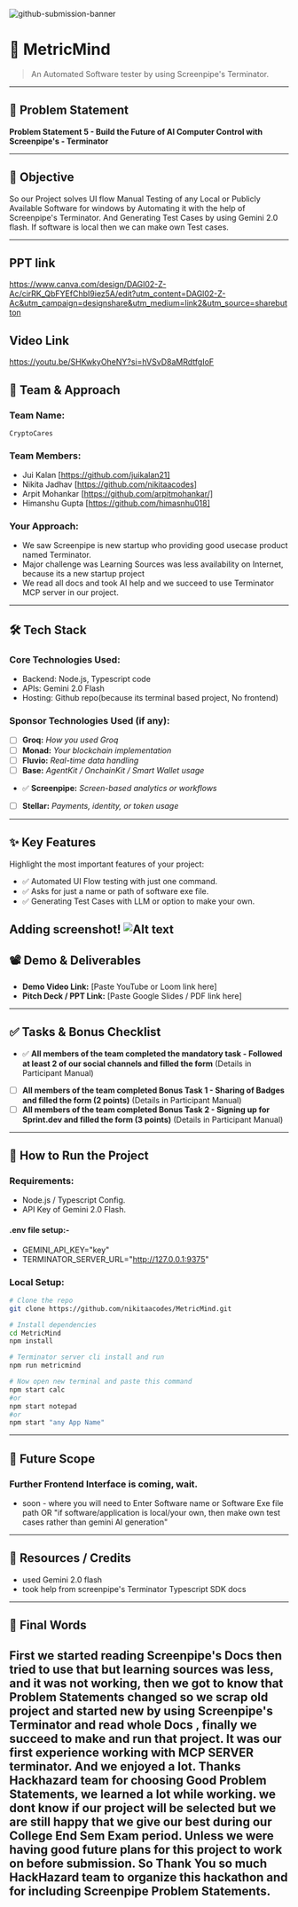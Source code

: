 ![github-submission-banner](https://github.com/user-attachments/assets/a1493b84-e4e2-456e-a791-ce35ee2bcf2f)

# 🚀 MetricMind

> An Automated Software tester by using Screenpipe's Terminator.

---

## 📌 Problem Statement

**Problem Statement 5 - Build the Future of Al Computer Control with Screenpipe's - Terminator**

---

## 🎯 Objective

So our Project solves UI flow Manual Testing of any Local or 
Publicly Available Software for windows by Automating it with the help of Screenpipe's Terminator.
And Generating Test Cases by using Gemini 2.0 flash.
If software is local then we can make own Test cases.

---
##   PPT link
https://www.canva.com/design/DAGl02-Z-Ac/cirRK_QbFYEfChbI9iez5A/edit?utm_content=DAGl02-Z-Ac&utm_campaign=designshare&utm_medium=link2&utm_source=sharebutton


##   Video Link
https://youtu.be/SHKwkyOheNY?si=hVSvD8aMRdtfgIoF
## 🧠 Team & Approach

### Team Name:  
`CryptoCares`

### Team Members:  
- Jui Kalan [https://github.com/juikalan21]
- Nikita Jadhav [https://github.com/nikitaacodes]
- Arpit Mohankar [https://github.com/arpitmohankar/]
- Himanshu Gupta [https://github.com/himasnhu018]

### Your Approach:  
- We saw Screenpipe is new startup who providing good usecase product named Terminator.  
- Major challenge was Learning Sources was less availability on Internet, 
because its a new startup project  
- We read all docs and took AI help and we succeed to use Terminator MCP server in our project.

---

## 🛠️ Tech Stack

### Core Technologies Used:
- Backend: Node.js, Typescript code
- APIs: Gemini 2.0 Flash
- Hosting: Github repo(because its terminal based project, No frontend)

### Sponsor Technologies Used (if any):
- [ ] **Groq:** _How you used Groq_  
- [ ] **Monad:** _Your blockchain implementation_  
- [ ] **Fluvio:** _Real-time data handling_  
- [ ] **Base:** _AgentKit / OnchainKit / Smart Wallet usage_  
- ✅ **Screenpipe:** _Screen-based analytics or workflows_  
- [ ] **Stellar:** _Payments, identity, or token usage_

---

## ✨ Key Features

Highlight the most important features of your project:

- ✅ Automated UI Flow testing with just one command.  
- ✅ Asks for just a name or path of software exe file. 
- ✅ Generating Test Cases with LLM or option to make your own. 

Adding screenshot!
![Alt text](https://i.ibb.co/qLFPWxsD/image.png)
---

## 📽️ Demo & Deliverables

- **Demo Video Link:** [Paste YouTube or Loom link here]  
- **Pitch Deck / PPT Link:** [Paste Google Slides / PDF link here]  

---

## ✅ Tasks & Bonus Checklist

- ✅ **All members of the team completed the mandatory task - Followed at least 2 of our social channels and filled the form** (Details in Participant Manual)  
- [ ] **All members of the team completed Bonus Task 1 - Sharing of Badges and filled the form (2 points)**  (Details in Participant Manual)
- [ ] **All members of the team completed Bonus Task 2 - Signing up for Sprint.dev and filled the form (3 points)**  (Details in Participant Manual)

---

## 🧪 How to Run the Project

### Requirements:
- Node.js / Typescript Config.
- API Key of Gemini 2.0 Flash.
#### .env file setup:-
- GEMINI_API_KEY="key"
- TERMINATOR_SERVER_URL="http://127.0.0.1:9375"

### Local Setup:
```bash
# Clone the repo
git clone https://github.com/nikitaacodes/MetricMind.git

# Install dependencies
cd MetricMind
npm install

# Terminator server cli install and run
npm run metricmind

# Now open new terminal and paste this command
npm start calc
#or
npm start notepad
#or
npm start "any App Name"
```

---

## 🧬 Future Scope

### Further Frontend Interface is coming, wait.
- soon - where you will need to Enter Software name or Software Exe file path OR "if software/application is local/your own, then make own test cases rather than gemini AI generation" 

---

## 📎 Resources / Credits

- used Gemini 2.0 flash
- took help from screenpipe's Terminator Typescript SDK docs

---

## 🏁 Final Words

First we started reading Screenpipe's Docs then tried to use that 
but learning sources was less, and it was not working, then we got to know that Problem
Statements changed so we scrap old project and started new by using Screenpipe's Terminator and read whole Docs
, finally we succeed to make and run that project.
It was our first experience working with MCP SERVER terminator. And we enjoyed a lot.
Thanks Hackhazard team for choosing Good Problem Statements, we learned a lot while working.
we dont know if our project will be selected but we are still happy that 
we give our best during our College End Sem Exam period. Unless we were having good 
future plans for this project to work on before submission.
So Thank You so much HackHazard team to organize this hackathon and for including Screenpipe Problem Statements.
---

